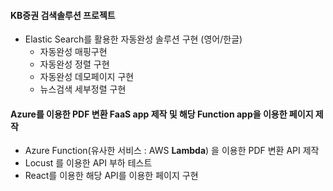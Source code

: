 #### KB증권 검색솔루션 프로젝트

  - Elastic Search를 활용한 자동완성 솔루션 구현 (영어/한글)
      - 자동완성 매핑구현
      - 자동완성 정렬 구현
      - 자동완성 데모페이지 구현
      - 뉴스검색 세부정렬 구현

#### Azure를 이용한 PDF 변환 FaaS app 제작 및 해당 Function app을 이용한 페이지 제작

- Azure Function(유사한 서비스 : AWS **Lambda**) 을 이용한 PDF 변환 API 제작
- Locust 를 이용한 API 부하 테스트
- React를 이용한 해당 API를 이용한 페이지 구현